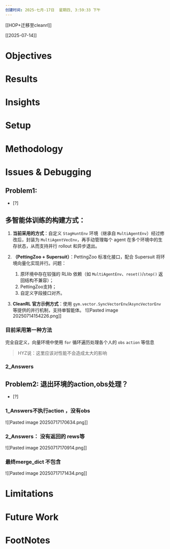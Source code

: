 ```yaml
---
创建时间: 2025-七月-17日  星期四, 3:59:33 下午
---
```

[[HOP+迁移至cleanrl]]

[[2025-07-14]]


# Objectives
# Results
# Insights
# Setup
# Methodology
# Issues & Debugging

## Problem1: 
- [?] 
## 多智能体训练的构建方式：
1. **当前采用的方式**：自定义 `StagHuntEnv` 环境（继承自 `MultiAgentEnv`）经过修改后，封装为 `MultiAgentVecEnv`，再手动管理每个 agent 在多个环境中的生存状态，从而支持并行 rollout 和异步退出。

2. **（PettingZoo + Supersuit）**：PettingZoo 标准化接口，配合 Supersuit 将环境向量化实现并行。问题：
	1. 原环境中存在较强的 RLlib 依赖（如 `MultiAgentEnv`、`reset()`/`step()` 返回结构不兼容）；
	2. PettingZoo支持；
	3. 自定义字段接口对齐。

3. **CleanRL 官方示例方式**：使用 `gym.vector.SyncVectorEnv`/`AsyncVectorEnv` 等提供的并行机制，支持单智能体。
![[Pasted image 20250714154226.png]]


### 目前采用第一种方法
完全自定义，向量环境中使用 `for` 循环遍历处理各个人的 `obs` `action` 等信息
>HYZ说：这里应该对性能不会造成太大的影响


### 2_Answers



## Problem2: 退出环境的action,obs处理？

- [?] 

### 1_Answers不执行action ，没有obs


![[Pasted image 20250717170634.png]]

### 2_Answers： 没有返回的 rews等
![[Pasted image 20250717170914.png]]


### 最终merge_dict 不包含

![[Pasted image 20250717171434.png]]



# Limitations
# Future Work
# FootNotes